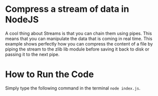# Compress a stream of data in NodeJS

A cool thing about Streams is that you can chain them using pipes. This means that you can manipulate the data that is coming in real time. This example shows perfectly how you can compress the content of a file by piping the stream to the zlib lib module before saving it back to disk or passing it to the next pipe.

# How to Run the Code

Simply type the following command in the terminal `node index.js`.